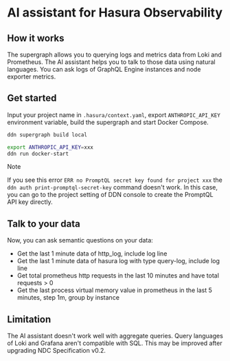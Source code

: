 # AI assistant for Hasura Observability

## How it works

The supergraph allows you to querying logs and metrics data from Loki and Prometheus. The AI assistant helps you to talk to those data using natural languages. You can ask logs of GraphQL Engine instances and node exporter metrics.

## Get started

Input your project name in `.hasura/context.yaml`, export `ANTHROPIC_API_KEY` environment variable, build the supergraph and start Docker Compose.

```sh
ddn supergraph build local

export ANTHROPIC_API_KEY=xxx
ddn run docker-start
```

> [!NOTE]
> If you see this error `ERR no PromptQL secret key found for project xxx` the `ddn auth print-promptql-secret-key` command doesn't work. In this case, you can go to the project setting of DDN console to create the PromptQL API key directly.

## Talk to your data

Now, you can ask semantic questions on your data:

- Get the last 1 minute data of http_log, include log line
- Get the last 1 minute data of hasura log with type query-log, include log line
- Get total prometheus http requests in the last 10 minutes and have total requests > 0
- Get the last process virtual memory value in prometheus in the last 5 minutes, step 1m, group by instance

## Limitation

The AI assistant doesn't work well with aggregate queries. Query languages of Loki and Grafana aren't compatible with SQL. This may be improved after upgrading NDC Specification v0.2.
